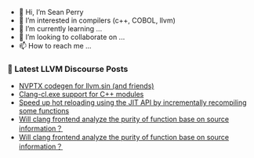 - 👋 Hi, I’m Sean Perry
- 👀 I’m interested in compilers (c++, COBOL, llvm)
- 🌱 I’m currently learning ...
- 💞️ I’m looking to collaborate on ...
- 📫 How to reach me ...

<!---
s66perry/s66perry is a ✨ special ✨ repository because its `README.md` (this file) appears on your GitHub profile.
You can click the Preview link to take a look at your changes.
--->
### 📕 Latest LLVM Discourse Posts

<!-- DISCOURSE-LLVM:START -->
- [NVPTX codegen for llvm.sin &lpar;and friends&rpar;](https://discourse.llvm.org/t/nvptx-codegen-for-llvm-sin-and-friends/58170?page=2#post_29)
- [Clang-cl.exe support for C++ modules](https://discourse.llvm.org/t/clang-cl-exe-support-for-c-modules/72257?page=2#post_24)
- [Speed up hot reloading using the JIT API by incrementally recompiling some functions](https://discourse.llvm.org/t/speed-up-hot-reloading-using-the-jit-api-by-incrementally-recompiling-some-functions/76090#post_1)
- [Will clang frontend analyze the purity of function base on source information？](https://discourse.llvm.org/t/will-clang-frontend-analyze-the-purity-of-function-base-on-source-information/76088#post_3)
- [Will clang frontend analyze the purity of function base on source information？](https://discourse.llvm.org/t/will-clang-frontend-analyze-the-purity-of-function-base-on-source-information/76088#post_2)
<!-- DISCOURSE-LLVM:END -->

